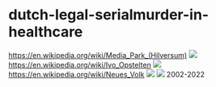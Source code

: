 # dutch-legal-serialmurder-in-healthcare
https://en.wikipedia.org/wiki/Media_Park_(Hilversum)
![](https://github.com/nondejus/dutch-legal-serialmurder-in-healthcare/blob/main/ArtBoard%20Image%20(223).jpg)
https://en.wikipedia.org/wiki/Ivo_Opstelten
![](https://github.com/nondejus/dutch-legal-serialmurder-in-healthcare/blob/main/ArtBoard%20Image%20(69).jpg)
https://en.wikipedia.org/wiki/Neues_Volk
![](https://github.com/nondejus/dutch-legal-serialmurder-in-healthcare/blob/main/ArtBoard%20Image%20(53).jpg)
![](https://github.com/nondejus/dutch-legal-serialmurder-in-healthcare/blob/main/ArtBoard%20Image%20(325).jpg)
2002-2022
